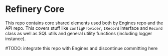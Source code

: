 # Refinery Core

This repo contains core shared elements used both by Engines repo and the API repo. This covers stuff like `configProvider`, `IRecord` interface and `Record` class as well as SQL utils and general utility functions (including logger instance).

#TODO: integrate this repo with Engines and discontinue committing here